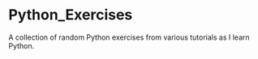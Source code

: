 # Python_Exercises

A collection of random Python exercises from various tutorials as I learn Python. 
